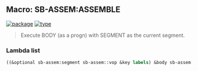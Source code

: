 ## Macro: SB-ASSEM:ASSEMBLE
[![package](https://img.shields.io/badge/Package-SB--ASSEM-5f9ea0.svg?style=social&colorA=999999)](../) [![type](https://img.shields.io/badge/Type-Macro-5f9ea0.svg?style=social&colorA=999999)](../#macro) 

> Execute BODY (as a progn) with SEGMENT as the current segment.

### Lambda list
```cl
((&optional sb-assem:segment sb-assem::vop &key labels) &body sb-assem::body)
```
